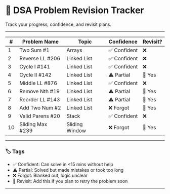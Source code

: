 # 📘 DSA Problem Revision Tracker

Track your progress, confidence, and revisit plans.

---

| #  | Problem Name           | Topic          | Confidence   | Revisit? |
|----|------------------------|----------------|--------------|----------|
| 1  | Two Sum #1             | Arrays         | ✅ Confident | ❌        |
| 2  | Reverse LL #206        | Linked List    | ✅ Confident | ❌        |
| 3  | Cycle I #141           | Linked List    | ✅ Confident | ❌        |
| 4  | Cycle II #142          | Linked List    | ⚠️ Partial   | 🔁 Yes    |
| 5  | Middle LL #876         | Linked List    | ✅ Confident | ❌        |
| 6  | Remove Nth #19         | Linked List    | ⚠️ Partial   | 🔁 Yes    |
| 7  | Reorder LL #143        | Linked List    | ⚠️ Partial   | 🔁 Yes    |
| 8  | Add Two Num #2         | Linked List    | ❌ Forgot    | 🔁 Yes    |
| 9  | Valid Parens #20       | Stack          | ✅ Confident | ❌        |
| 10 | Sliding Max #239       | Sliding Window | ❌ Forgot    | 🔁 Yes    |

---

### 🏷️ Tags

- ✅ Confident: Can solve in <15 mins without help  
- ⚠️ Partial: Solved but made mistakes or took too long  
- ❌ Forgot: Blanked out, logic unclear  
- 🔁 Revisit: Add this if you plan to retry the problem soon  

---
